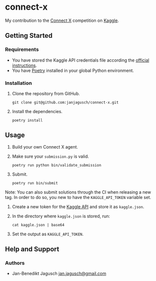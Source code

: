 # connect-x

My contribution to the [Connect X](https://www.kaggle.com/c/connectx) competition on [Kaggle](https://www.kaggle.com/).

## Getting Started

### Requirements

- You have stored the Kaggle API credentials file according the [official instructions](https://github.com/Kaggle/kaggle-api#api-credentials).
- You have [Poetry](https://github.com/python-poetry/poetry) installed in your global Python environment.

### Installation

1. Clone the repository from GitHub.

	```
	git clone git@github.com:janjagusch/connect-x.git
	```

1. Install the dependencies.

	```
	poetry install
	```

## Usage

1. Build your own Connect X agent.
1. Make sure your `submission.py` is valid.

	```
	poetry run python bin/validate_submission
	```

1. Submit.

	```
	poetry run bin/submit
	```

Note: You can also submit solutions through the CI when releasing a new tag. In order to do so, you new to have the `KAGGLE_API_TOKEN` variable set.

1. Create a new token for the [Kaggle API](https://github.com/Kaggle/kaggle-api) and store it as `kaggle.json`.
1. In the directory where `kaggle.json` is stored, run:

	```
	cat kaggle.json | base64
	```
1. Set the output as `KAGGLE_API_TOKEN`.

## Help and Support

### Authors

- Jan-Benedikt Jagusch <jan.jagusch@gmail.com>
